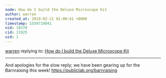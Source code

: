 ```yaml
---
node: How do I build the Deluxe Microscope Kit
author: warren
created_at: 2019-02-21 01:00:41 +0000
timestamp: 1550710841
nid: 18376
cid: 21925
uid: 1
---
```




[warren](../profile/warren) replying to: [How do I build the Deluxe Microscope Kit](../notes/aps/02-16-2019/how-do-i-build-the-deluxe-microscope-kit)

----
And apologies for the slow reply; we have been gearing up for the Barnraising this week! https://publiclab.org/barnraising